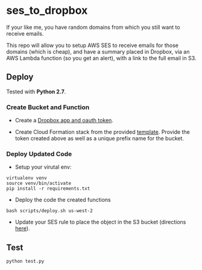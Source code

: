 # ses_to_dropbox

If your like me, you have random domains from which you still want to receive emails.

This repo will allow you to setup AWS SES to receive emails for those domains (which is cheap),
and have a summary placed in Dropbox, via an AWS Lambda function (so you get an alert), with
a link to the full email in S3.

## Deploy

Tested with **Python 2.7**.

### Create Bucket and Function

* Create a [Dropbox app and oauth token](https://blogs.dropbox.com/developers/2014/05/generate-an-access-token-for-your-own-account/).

* Create Cloud Formation stack from the provided [template](https://raw.githubusercontent.com/weavenet/ses_to_dropbox/master/cloud_formation_templates/lambda.json).
Provide the token created above as well as a unique prefix name for the bucket.

### Deploy Updated Code

* Setup your virutal env:

```shell
virtualenv venv
source venv/bin/activate
pip install -r requirements.txt
```

* Deploy the code the created functions

```
bash scripts/deploy.sh us-west-2
```

* Update your SES rule to place the object in the S3 bucket (directions [here](http://docs.aws.amazon.com/ses/latest/DeveloperGuide/receiving-email-action-s3.html)).

## Test

```shell
python test.py
```
